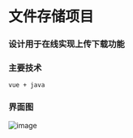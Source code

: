# 文件存储项目

### 设计用于在线实现上传下载功能

### 主要技术
```
vue + java 
```

### 界面图
![image](https://markdown.tomtangmu.com/git/oss-file/show.png)
